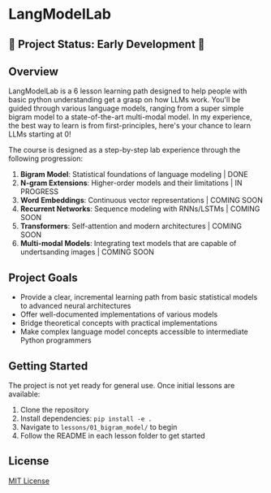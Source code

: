# LangModelLab

## 🚧 Project Status: Early Development 🚧

## Overview

LangModelLab is a 6 lesson learning path designed to help people with basic python understanding get a grasp on how LLMs work. You'll be guided through various language models, ranging from a super simple bigram model to a state-of-the-art multi-modal model. In my experience, the best way to learn is from first-principles, here's your chance to learn LLMs starting at 0!  


The course is designed as a step-by-step lab experience through the following progression:

1. **Bigram Model**: Statistical foundations of language modeling | DONE
2. **N-gram Extensions**: Higher-order models and their limitations | IN PROGRESS
3. **Word Embeddings**: Continuous vector representations | COMING SOON
4. **Recurrent Networks**: Sequence modeling with RNNs/LSTMs | COMING SOON
5. **Transformers**: Self-attention and modern architectures | COMING SOON
6. **Multi-modal Models**: Integrating text models that are capable of undertsanding images | COMING SOON

## Project Goals

- Provide a clear, incremental learning path from basic statistical models to advanced neural architectures
- Offer well-documented implementations of various models
- Bridge theoretical concepts with practical implementations
- Make complex language model concepts accessible to intermediate Python programmers

## Getting Started

The project is not yet ready for general use. Once initial lessons are available:

1. Clone the repository
2. Install dependencies: `pip install -e .`
3. Navigate to `lessons/01_bigram_model/` to begin
4. Follow the README in each lesson folder to get started

## License

[MIT License](LICENSE) 
